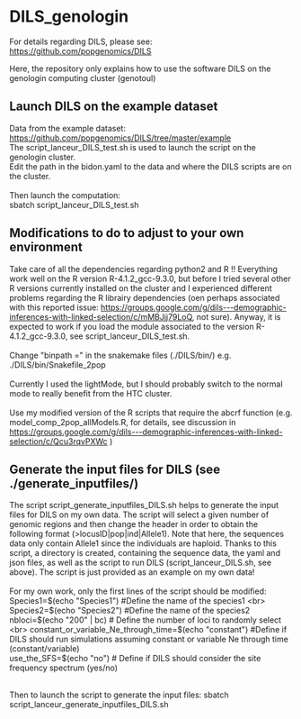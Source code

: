 # DILS_genologin
For details regarding DILS, please see: <br>
https://github.com/popgenomics/DILS<br>

Here, the repository only explains how to use the software DILS on the genologin computing cluster (genotoul)<br>

## Launch DILS on the example dataset
Data from the example dataset: https://github.com/popgenomics/DILS/tree/master/example <br>
The script_lanceur_DILS_test.sh is used to launch the script on the genologin cluster.<br>
Edit the path in the bidon.yaml to the data and where the DILS scripts are on the cluster.<br><br>
Then launch the computation:<br>
sbatch script_lanceur_DILS_test.sh<br>

## Modifications to do to adjust to your own environment
Take care of all the dependencies regarding python2 and R !! Everything work well on the R version R-4.1.2_gcc-9.3.0, but before I tried several other R versions currently installed on the cluster and I experienced different problems regarding the R librairy dependencies (oen perhaps associated with this reported issue: https://groups.google.com/g/dils---demographic-inferences-with-linked-selection/c/mMBJjj79LoQ, not sure). Anyway, it is expected to work if you load the module associated to the version R-4.1.2_gcc-9.3.0, see script_lanceur_DILS_test.sh.<br><br>
Change "binpath =" in the snakemake files (./DILS/bin/) e.g. ./DILS/bin/Snakefile_2pop <br><br>
Currently I used the lightMode, but I should probably switch to the normal mode to really benefit from the HTC cluster.<br><br>
Use my modified version of the R scripts that require the abcrf function (e.g. model_comp_2pop_allModels.R, for details, see discussion in https://groups.google.com/g/dils---demographic-inferences-with-linked-selection/c/Qcu3rqvPXWc )<br>

## Generate the input files for DILS (see ./generate_inputfiles/)
The script script_generate_inputfiles_DILS.sh helps to generate the input files for DILS on my own data. The script will select a given number of genomic regions and then change the header in order to obtain the following format (>locusID|pop|ind|Allele1). Note that here, the sequences data only contain Allele1 since the individuals are haploid. Thanks to this script, a directory is created, containing the sequence data, the yaml and json files, as well as the script to run DILS (script_lanceur_DILS.sh, see above). The script is just provided as an example on my own data! <br><br>
For my own work, only the first lines of the script should be modified: <br>
Species1=$(echo "Species1") #Define the name of the species1 <br>
Species2=$(echo "Species2") #Define the name of the species2 <br>
nbloci=$(echo "200" | bc) # Define the number of loci to randomly select <br>
constant_or_variable_Ne_through_time=$(echo "constant") #Define if DILS should run simulations assuming constant or variable Ne through time (constant/variable) <br>
 use_the_SFS=$(echo "no") # Define if DILS should consider the site frequency spectrum (yes/no) <br> <br>

Then to launch the script to generate the input files: sbatch script_lanceur_generate_inputfiles_DILS.sh <br>

